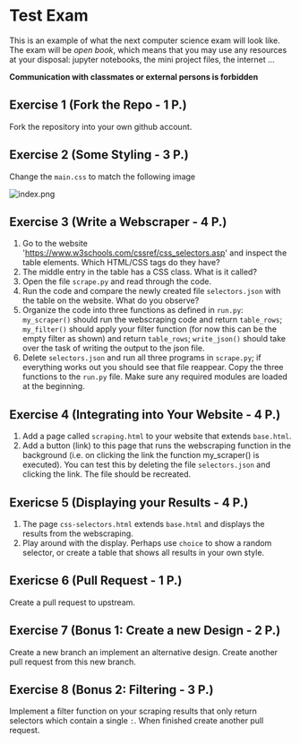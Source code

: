 # Test Exam
This is an example of what the next computer science exam will look like. The exam will be *open book*, which means that you may use any resources at your disposal: jupyter notebooks, the mini project files, the internet ...

**Communication with classmates or external persons is forbidden**

## Exercise 1 (Fork the Repo - 1 P.)

Fork the repository into your own github account.

## Exercise 2 (Some Styling - 3 P.)

Change the `main.css` to match the following image

![index.png](index.png)

## Exercise 3 (Write a Webscraper - 4 P.)

1. Go to the website 'https://www.w3schools.com/cssref/css_selectors.asp' and
   inspect the table elements. Which HTML/CSS tags do they have?
2. The middle entry in the table has a CSS class. What is it called?
3. Open the file `scrape.py` and read through the code.
3. Run the code and compare the newly created file `selectors.json` with the
   table on the website. What do you observe?
4. Organize the code into three functions as defined in `run.py`:
   `my_scraper()` should run the webscraping code and return `table_rows`;
   `my_filter()` should apply your filter function (for now this can be the
   empty filter as shown) and return `table_rows`; `write_json()` should take
   over the task of writing the output to the json file.
5. Delete `selectors.json` and run all three programs in `scrape.py`; if
   everything works out you should see that file reappear. Copy the three
   functions to the `run.py` file. Make sure any required modules are loaded at
   the beginning.


## Exercise 4 (Integrating into Your Website - 4 P.)

1. Add a page called `scraping.html` to your website that extends `base.html`.
1. Add a button (link) to this page that runs the webscraping function in the
   background (i.e. on  clicking the link the function my_scraper() is
   executed). You can test this by deleting the file `selectors.json` and
   clicking the link. The file should be recreated.


## Exericse 5 (Displaying your Results - 4 P.)

1. The page `css-selectors.html` extends `base.html` and displays the
   results from the webscraping.
1. Play around with the display. Perhaps use `choice` to show a random
   selector, or create a table that shows all results in your own style.


## Exericse 6 (Pull Request - 1 P.)

Create a pull request to upstream.

## Exercise 7 (Bonus 1: Create a new Design - 2 P.)

Create a new branch an implement an alternative design. Create another pull
request from this new branch.

## Exercise 8 (Bonus 2: Filtering - 3 P.)
Implement a filter function on your scraping results that only return selectors
which contain a single `:`. When finished create another pull request.
